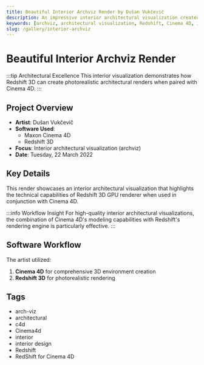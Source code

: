 ```yaml
---
title: Beautiful Interior Archviz Render by Dušan Vukčevič
description: An impressive interior architectural visualization created by Dušan Vukčevič using Maxon Cinema 4D and Redshift 3D for realistic rendering.
keywords: [archviz, architectural visualization, Redshift, Cinema 4D, interior design, rendering, Dušan Vukčevič]
slug: /gallery/interior-archviz
---
```


# Beautiful Interior Archviz Render

:::tip Architectural Excellence
This interior visualization demonstrates how Redshift 3D can create photorealistic architectural renders when paired with Cinema 4D.
:::

## Project Overview

- **Artist**: Dušan Vukčevič
- **Software Used**: 
  - Maxon Cinema 4D
  - Redshift 3D
- **Focus**: Interior architectural visualization (archviz)
- **Date**: Tuesday, 22 March 2022

## Key Details

This render showcases an interior architectural visualization that highlights the technical capabilities of Redshift 3D GPU renderer when used in conjunction with Cinema 4D.

:::info Workflow Insight
For high-quality interior architectural visualizations, the combination of Cinema 4D's modeling capabilities with Redshift's rendering engine is particularly effective.
:::

## Software Workflow

The artist utilized:
1. **Cinema 4D** for comprehensive 3D environment creation
2. **Redshift 3D** for photorealistic rendering

## Tags
- arch-viz
- architectural
- c4d
- Cinema4d
- interior
- interior design
- Redshift
- RedShift for Cinema 4D